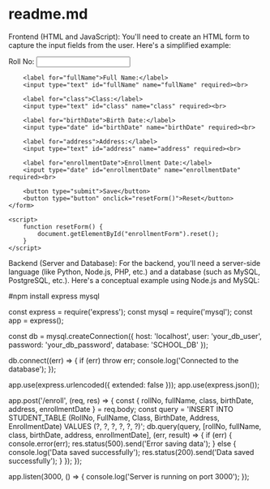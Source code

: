 # readme.md
Frontend (HTML and JavaScript):
You'll need to create an HTML form to capture the input fields from the user. Here's a simplified example:
<!DOCTYPE html>
<html>
<head>
    <title>Student Enrollment Form</title>
</head>
<body>
    <form id="enrollmentForm">
        <label for="rollNo">Roll No:</label>
        <input type="text" id="rollNo" name="rollNo" required><br>

        <label for="fullName">Full Name:</label>
        <input type="text" id="fullName" name="fullName" required><br>

        <label for="class">Class:</label>
        <input type="text" id="class" name="class" required><br>

        <label for="birthDate">Birth Date:</label>
        <input type="date" id="birthDate" name="birthDate" required><br>

        <label for="address">Address:</label>
        <input type="text" id="address" name="address" required><br>

        <label for="enrollmentDate">Enrollment Date:</label>
        <input type="date" id="enrollmentDate" name="enrollmentDate" required><br>

        <button type="submit">Save</button>
        <button type="button" onclick="resetForm()">Reset</button>
    </form>

    <script>
        function resetForm() {
            document.getElementById("enrollmentForm").reset();
        }
    </script>
</body>
</html>
Backend (Server and Database):
For the backend, you'll need a server-side language (like Python, Node.js, PHP, etc.) and a database (such as MySQL, PostgreSQL, etc.). Here's a conceptual example using Node.js and MySQL:

#npm install express mysql

const express = require('express');
const mysql = require('mysql');
const app = express();

const db = mysql.createConnection({
    host: 'localhost',
    user: 'your_db_user',
    password: 'your_db_password',
    database: 'SCHOOL_DB'
});

db.connect((err) => {
    if (err) throw err;
    console.log('Connected to the database');
});

app.use(express.urlencoded({ extended: false }));
app.use(express.json());

app.post('/enroll', (req, res) => {
    const { rollNo, fullName, class, birthDate, address, enrollmentDate } = req.body;
    const query = 'INSERT INTO STUDENT_TABLE (RollNo, FullName, Class, BirthDate, Address, EnrollmentDate) VALUES (?, ?, ?, ?, ?, ?)';
    db.query(query, [rollNo, fullName, class, birthDate, address, enrollmentDate], (err, result) => {
        if (err) {
            console.error(err);
            res.status(500).send('Error saving data');
        } else {
            console.log('Data saved successfully');
            res.status(200).send('Data saved successfully');
        }
    });
});

app.listen(3000, () => {
    console.log('Server is running on port 3000');
});
